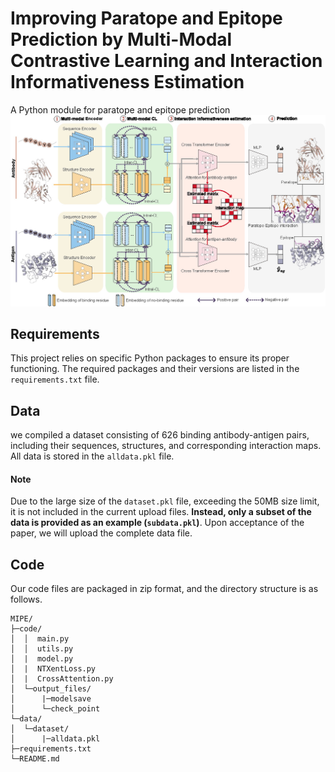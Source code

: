 # Improving Paratope and Epitope Prediction by Multi-Modal Contrastive Learning and Interaction Informativeness Estimation

A Python module for paratope and epitope prediction
![image](https://github.com/WangZhiwei9/MIPE/blob/main/Overview.jpg)

## Requirements

This project relies on specific Python packages to ensure its proper functioning. The required packages and their versions are listed in the `requirements.txt` file.

## Data

we compiled a dataset consisting of 626 binding antibody-antigen pairs, including their sequences, structures, and corresponding interaction maps.  All data is stored in the `alldata.pkl` file.

#### Note

Due to the large size of the `dataset.pkl` file, exceeding the 50MB size limit, it is not included in the current upload files. **Instead, only a subset of the data is provided as an example (`subdata.pkl`)**. Upon acceptance of the paper, we will upload the complete data file.

## Code

Our code files are packaged in zip format, and the directory structure is as follows.

```
MIPE/
├─code/
│  │  main.py
│  │  utils.py
│  |  model.py
│  |  NTXentLoss.py
│  |  CrossAttention.py
│  └─output_files/
│      |─modelsave
│      └─check_point
└─data/
│  └─dataset/
│      |─alldata.pkl
├─requirements.txt
└─README.md
```
